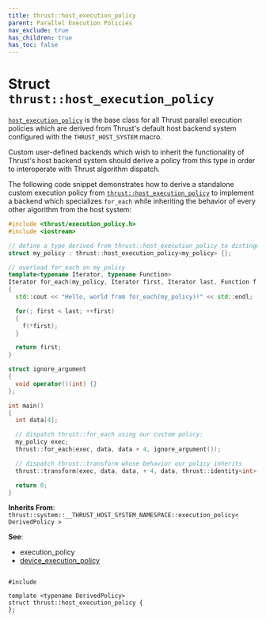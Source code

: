 ```yaml
---
title: thrust::host_execution_policy
parent: Parallel Execution Policies
nav_exclude: true
has_children: true
has_toc: false
---
```


# Struct `thrust::host_execution_policy`

<code><a href="{{ site.baseurl }}/api/classes/structthrust_1_1host__execution__policy.html">host&#95;execution&#95;policy</a></code> is the base class for all Thrust parallel execution policies which are derived from Thrust's default host backend system configured with the <code>THRUST&#95;HOST&#95;SYSTEM</code> macro.

Custom user-defined backends which wish to inherit the functionality of Thrust's host backend system should derive a policy from this type in order to interoperate with Thrust algorithm dispatch.

The following code snippet demonstrates how to derive a standalone custom execution policy from <code><a href="{{ site.baseurl }}/api/classes/structthrust_1_1host__execution__policy.html">thrust::host&#95;execution&#95;policy</a></code> to implement a backend which specializes <code>for&#95;each</code> while inheriting the behavior of every other algorithm from the host system:



```cpp
#include <thrust/execution_policy.h>
#include <iostream>

// define a type derived from thrust::host_execution_policy to distinguish our custom execution policy:
struct my_policy : thrust::host_execution_policy<my_policy> {};

// overload for_each on my_policy
template<typename Iterator, typename Function>
Iterator for_each(my_policy, Iterator first, Iterator last, Function f)
{
  std::cout << "Hello, world from for_each(my_policy)!" << std::endl;

  for(; first < last; ++first)
  {
    f(*first);
  }

  return first;
}

struct ignore_argument
{
  void operator()(int) {}
};

int main()
{
  int data[4];

  // dispatch thrust::for_each using our custom policy:
  my_policy exec;
  thrust::for_each(exec, data, data + 4, ignore_argument());

  // dispatch thrust::transform whose behavior our policy inherits
  thrust::transform(exec, data, data, + 4, data, thrust::identity<int>());

  return 0;
}
```

**Inherits From**:
`thrust::system::__THRUST_HOST_SYSTEM_NAMESPACE::execution_policy< DerivedPolicy >`

**See**:
* execution_policy 
* <a href="{{ site.baseurl }}/api/classes/structthrust_1_1device__execution__policy.html">device_execution_policy</a>

<code class="doxybook">
<span>#include <thrust/execution_policy.h></span><br>
<span>template &lt;typename DerivedPolicy&gt;</span>
<span>struct thrust::host&#95;execution&#95;policy {</span>
<span>};</span>
</code>

